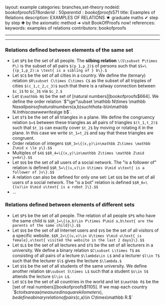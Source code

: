 layout: example
categories: branches,set-theory
nodeid: bookofproofs$578
orderid: 50
parentid: bookofproofs$571
title: Examples of Relations
description: EXAMPLES OF RELATIONS ★ graduate maths ✔ step by step ✚ by the axiomatic method ➜ visit BookOfProofs now!
references: 
keywords: examples of relations
contributors: bookofproofs

---


---

### Relations defined between elements of the same set

* Let `$P$` be the set of all people. The **silbing relation** `\(S\subset P\times P\)` is the subset of all pairs `$(p_1,p_2)$` of persons such that `$S=\{(p_1,p_2):a \text{ is a sibling of } b\}.$`
* Let `$C$` be the set of all cities in a country. We define the (ternary) relation `$R\subset C\times C\times C$`  as the subset of all tripples of cities `$(c_1,c_2,c_3)$` such that there is a railway connection between `$c_1$` to `$c_3$` via `$c_2.$`
* Let `$\mathbb N$` be the set of [natural numbers][bookofproofs$664]. We define the order relation `$"\ge"\subset \mathbb N\times \mathbb N$` as all pairs of natural numbers `$(a,b)$` such that `$a-b\in\mathbb N.$` In this case we write `$a\ge b$`.
* Let `$T$` be the set of all triangles in a plane. We define the congruency relation `$=$` between these triangles as all pairs of triangles `$(t_1,t_2)$` such that `$t_1$` can exactly cover `$t_2$` by moving or rotating it in the plane. In this case we write `$t_1=t_2$` and say that these triangles are congruent.
* Order relation of integers `$$R_3=\{(x,y)\in\mathbb Z\times \mathbb Z\mid x \le y\}.$$`
* Multiples of `$4$` `$$R_4=\{(x,y)\in\mathbb Z\times \mathbb Z\mid y=4x\}.$$`
* Let `$U$` be the set of all users of a social network. The "is a follower of" relation is defined `$$R_5=\{(u,v)\in U\times U\mid u\text{ is a follower of }v\}.$$`
* A relation can also be defined for only one set: Let `$U$` be the set of all users of a social network. The "is a bot" relation is defined `$$R_6=\{(u)\in U\mid u\text{ is a robot }\}.$$`
* ...

### Relations defined between elements of different sets

* Let `$P$` be the set of all people. The relation of all people `$P$` who have the same child is `$$R_1=\{(a,b)\in P\times P\mid a,b\text{ are the parents of the same child}\}.$$`
* Let `$U$` be the set of all Internet users and `$V$` be the set of all visitors of a specific website. `$$R_2=\{(u,v)\in U\times V\mid u\text{ is female},v\text{ visited the website in the last 2 days}\}.$$`
* Let `$L$` be the set of all lectures and `$T$` be the set of all lecturers in a university. We define a binary relation `$C\subset L\times T$` as consisting of all pairs of a lecture `$\lambda\in L$` and a lecturer `$l\in T$` such that the lecturer `$l$` gives the lecture `$\lambda.$`
* Let `$S$` be the set of all students of the same university. We define another relation `$B\subset S\times L$` such that a student `$s\in S$` attends the lecture `$l\in L$`.
* Let `$C$` be the set of all countries in the world and let `$\mathbb R$` be the [set of real numbers][bookofproofs$1105]. If we map each country `$c$` to its area `$a$` (measured in square kilometers), be define a binary relation of pairs `$(c,a)\in C\times\mathbb R.$`
